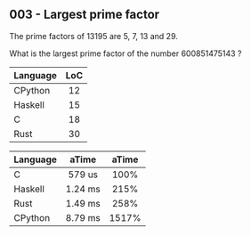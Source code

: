 003 - Largest prime factor
--------------------------

The prime factors of 13195 are 5, 7, 13 and 29.

What is the largest prime factor of the number 600851475143 ?

Language | LoC
--- | :---:
CPython | 12
Haskell | 15
C | 18
Rust | 30

Language | aTime | aTime
--- | :---: | :---:
C |  579 us | 100%
Haskell | 1.24 ms | 215%
Rust | 1.49 ms | 258%
CPython | 8.79 ms | 1517%

